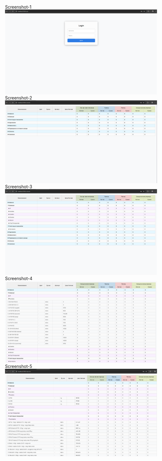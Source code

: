 Screenshot-1
![Screenshot-1](./public/apoint-1.png)
Screenshot-2
![Screenshot-2](./public/apoint-2.png)
Screenshot-3
![Screenshot-3](./public/apoint-3.png)
Screenshot-4
![Screenshot-4](./public/apoint-4.png)
Screenshot-5
![Screenshot-5](./public/apoint-5.png)
